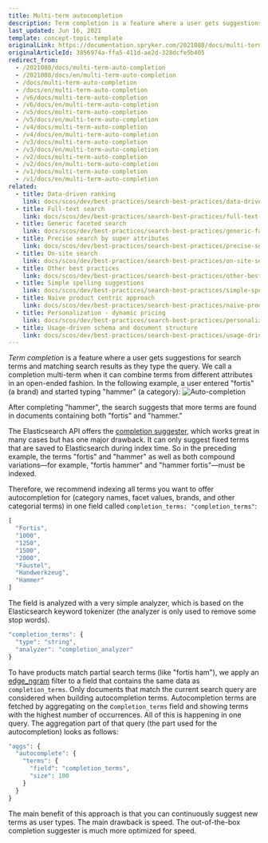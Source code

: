 ```yaml
---
title: Multi-term autocompletion
description: Term completion is a feature where a user gets suggestions for search terms and matching search results as he types the query.
last_updated: Jun 16, 2021
template: concept-topic-template
originalLink: https://documentation.spryker.com/2021080/docs/multi-term-auto-completion
originalArticleId: 3856974a-ffa5-411d-ae2d-328dcfe5b405
redirect_from:
  - /2021080/docs/multi-term-auto-completion
  - /2021080/docs/en/multi-term-auto-completion
  - /docs/multi-term-auto-completion
  - /docs/en/multi-term-auto-completion
  - /v6/docs/multi-term-auto-completion
  - /v6/docs/en/multi-term-auto-completion  
  - /v5/docs/multi-term-auto-completion
  - /v5/docs/en/multi-term-auto-completion  
  - /v4/docs/multi-term-auto-completion
  - /v4/docs/en/multi-term-auto-completion  
  - /v3/docs/multi-term-auto-completion
  - /v3/docs/en/multi-term-auto-completion  
  - /v2/docs/multi-term-auto-completion
  - /v2/docs/en/multi-term-auto-completion  
  - /v1/docs/multi-term-auto-completion
  - /v1/docs/en/multi-term-auto-completion
related:
  - title: Data-driven ranking
    link: docs/scos/dev/best-practices/search-best-practices/data-driven-ranking.html
  - title: Full-text search
    link: docs/scos/dev/best-practices/search-best-practices/full-text-search.html
  - title: Generic faceted search
    link: docs/scos/dev/best-practices/search-best-practices/generic-faceted-search.html
  - title: Precise search by super attributes
    link: docs/scos/dev/best-practices/search-best-practices/precise-search-by-super-attributes.html
  - title: On-site search
    link: docs/scos/dev/best-practices/search-best-practices/on-site-search.html
  - title: Other best practices
    link: docs/scos/dev/best-practices/search-best-practices/other-best-practices.html
  - title: Simple spelling suggestions
    link: docs/scos/dev/best-practices/search-best-practices/simple-spelling-suggestions.html
  - title: Naive product centric approach
    link: docs/scos/dev/best-practices/search-best-practices/naive-product-centric-approach.html
  - title: Personalization - dynamic pricing
    link: docs/scos/dev/best-practices/search-best-practices/personalization-dynamic-pricing.html
  - title: Usage-driven schema and document structure
    link: docs/scos/dev/best-practices/search-best-practices/usage-driven-schema-and-document-structure.html
---
```


*Term completion* is a feature where a user gets suggestions for search terms and matching search results as they type the query. We call a completion multi-term when it can combine terms from different attributes in an open-ended fashion. In the following example, a user entered "fortis" (a brand) and started typing "hammer" (a category):
![Auto-completion](https://spryker.s3.eu-central-1.amazonaws.com/docs/Developer+Guide/Search+Engine/Multi-Term+Auto+Completion/completion.png) 

After completing "hammer", the search suggests that more terms are found in documents containing both "fortis" and "hammer."

The Elasticsearch API offers the [completion suggester](https://www.elastic.co/guide/en/elasticsearch/reference/current/search-suggesters-completion.html), which works great in many cases but has one major drawback. It can only suggest fixed terms that are saved to Elasticsearch during index time. So in the preceding example, the terms "fortis" and "hammer" as well as both compound variations—for example, "fortis hammer" and "hammer fortis"—must be indexed.

Therefore, we recommend indexing all terms you want to offer autocompletion for (category names, facet values, brands, and other categorial terms) in one field called `completion_terms: "completion_terms"`:

```js
[
  "Fortis",
  "1000",
  "1250",
  "1500",
  "2000",
  "Fäustel",
  "Handwerkzeug",
  "Hammer"
]
```

The field is analyzed with a very simple analyzer, which is based on the Elasticsearch keyword tokenizer (the analyzer is only used to remove some stop words).

```js
"completion_terms": {
  "type": "string",
  "analyzer": "completion_analyzer"
}
```

To have products match partial search terms (like "fortis ham"), we apply an [edge_ngram](https://www.elastic.co/guide/en/elasticsearch/guide/master/_index_time_search_as_you_type.html#_edge_n_grams_and_postcodes) filter to a field that contains the same data as `completion_terms`. Only documents that match the current search query are considered when building autocompletion terms. Autocompletion terms are fetched by aggregating on the c`ompletion_terms` field and showing terms with the highest number of occurrences. All of this is happening in one query. The aggregation part of that query (the part used for the autocompletion) looks as follows:

```php
"aggs": {
  "autocomplete": {
    "terms": {
      "field": "completion_terms",
      "size": 100
    }
  }
}
```

The main benefit of this approach is that you can continuously suggest new terms as user types. The main drawback is speed. The out-of-the-box completion suggester is much more optimized for speed.

